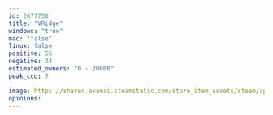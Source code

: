 ```yaml
---
id: 2677750
title: "VRidge"
windows: "true"
mac: "false"
linux: false
positive: 55
negative: 34
estimated_owners: "0 - 20000"
peak_ccu: 7

image: https://shared.akamai.steamstatic.com/store_item_assets/steam/apps/2677750/header.jpg?t=1705607515
opinions:
---
```

